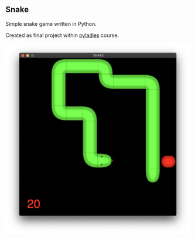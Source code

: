 ## Snake

Simple snake game written in Python.

Created as final project within [pyladies](https://naucse.python.cz) course.

![snake_screenshot](snake-tiles/screenshot.png?raw=true "SNAKE")